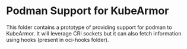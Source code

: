 # Podman Support for KubeArmor

This folder contains a prototype of providing support for podman to KubeArmor. It will leverage CRI sockets but it can also fetch information using hooks (present in oci-hooks folder). 